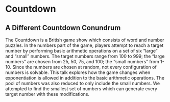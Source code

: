 # Countdown
## A Different Countdown Conundrum 

The Countdown is a British game show which consists of word and number puzzles. In the numbers part of the game, players attempt to reach a target number by performing basic arithmetic operations on a set of six “large” and “small” numbers. The target numbers range from 100 to 999; the “large numbers” are chosen from 25, 50, 75, and 100; the “small numbers” from 1-10. Since the numbers are chosen at random, not every configuration of numbers is solvable. This talk explores how the game changes when exponentiation is allowed in addition to the basic arithmetic operations. The pool of numbers was also reduced to only include the small numbers. We attempted to find the smallest set of numbers which can generate every target number with these modifications. 


